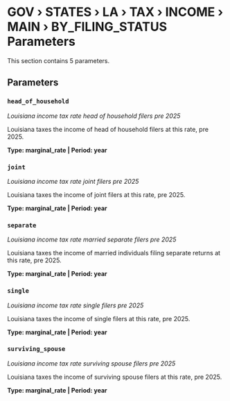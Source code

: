 # GOV › STATES › LA › TAX › INCOME › MAIN › BY_FILING_STATUS Parameters

This section contains 5 parameters.

## Parameters

### `head_of_household`
*Louisiana income tax rate head of household filers pre 2025*

Louisiana taxes the income of head of household filers at this rate, pre 2025.

**Type: marginal_rate | Period: year**


### `joint`
*Louisiana income tax rate joint filers pre 2025*

Louisiana taxes the income of joint filers at this rate, pre 2025.

**Type: marginal_rate | Period: year**


### `separate`
*Louisiana income tax rate married separate filers pre 2025*

Louisiana taxes the income of married individuals filing separate returns at this rate, pre 2025.

**Type: marginal_rate | Period: year**


### `single`
*Louisiana income tax rate single filers pre 2025*

Louisiana taxes the income of single filers at this rate, pre 2025.

**Type: marginal_rate | Period: year**


### `surviving_spouse`
*Louisiana income tax rate surviving spouse filers pre 2025*

Louisiana taxes the income of surviving spouse filers at this rate, pre 2025.

**Type: marginal_rate | Period: year**

